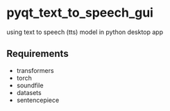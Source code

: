 # pyqt_text_to_speech_gui
using text to speech (tts) model in python desktop app 

## Requirements
* transformers
* torch
* soundfile
* datasets
* sentencepiece
